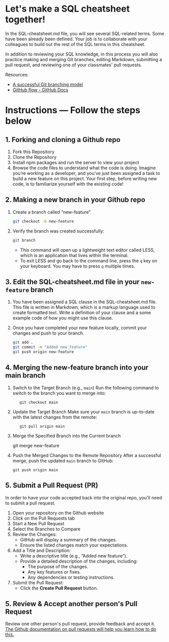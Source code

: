 # Let's make a SQL cheatsheet together! 

In the SQL-cheatsheet.md file, you will see several SQL-related terms. Some have been already been defined. Your job is to collaborate with your colleagues to build out the rest of the SQL terms in this cheatsheet. 

In addition to reviewing your SQL knowledge, in this process you will also practice making and merging Git branches, editing Markdown, submitting a pull request, and reviewing one of your classmates' pull requests. 

Resources:
- [A successful Git branching model](https://nvie.com/posts/a-successful-git-branching-model/)
- [GitHub flow - GitHub Docs](https://docs.github.com/en/get-started/using-github/github-flow)

# Instructions — Follow the steps below 

## 1. Forking and cloning a Github repo

1. Fork this Repository
2. Clone the Repository
3. Install npm packages and run the server to view your project
4. Browse the code files to understand what the code is doing. Imagine you’re working as a developer, and you’ve just been assigned a task to build a new feature on this project. Your first step, before writing new code, is to familiarize yourself with the existing code!

## 2. Making a new branch in your Github repo

1. Create a branch called “new-feature”
    
    ```bash
    git checkout -b new-feature
    ```
    
2. Verify the branch was created successfully:
    
    ```bash
    git branch
    ```
    
    - This command will open up a lightweight text editor called LESS, which is an application that lives within the terminal.
    - To exit LESS and go back to the command line, press the `q` key on your keyboard. You may have to press `q` multiple times.
    

## 3. Edit the SQL-cheatsheet.md file in your `new-feature` branch

1. You have been assigned a SQL clause in the SQL-cheatsheet.md file. This file is written in Markdown, which is a markup language used to create formatted text. Write a definition of your clause and a some example code of how you might use this clause. 

1. Once you have completed your new feature locally, commit your changes and push to your branch.
    
    ```bash
    git add .
    git commit -m "Added new feature"
    git push origin new-feature
    ```

## 4. Merging the new-feature branch into your main branch


1. Switch to the Target Branch (e.g., `main`)
      Run the following command to switch to the branch you want to merge into:
      
          
          git checkout main
          

2. Update the Target Branch
      Make sure your `main` branch is up-to-date with the latest changes from the remote:
          
          git pull origin main

3. Merge the Specified Branch into the Current branch
      
      git merge new-feature
      

4. Push the Merged Changes to the Remote Repository
      After a successful merge, push the updated `main` branch to GitHub:
      
      ```
      git push origin main
      ```

## 5. Submit a Pull Request (PR)
In order to have your code accepted back into the original repo, you'll need to submit a pull request. 

1. Open your repository on the Github website
2. Click on the Pull Requests tab
3. Start a New Pull Request
5. Select the Branches to Compare
6. Review the Changes:
    - GitHub will display a summary of the changes.
    - Ensure the listed changes match your expectations.
7. Add a Title and Description:
    - Write a descriptive title (e.g., “Added new feature”).
    - Provide a detailed description of the changes, including:
        - The purpose of the changes.
        - Any key features or fixes.
        - Any dependencies or testing instructions.
8. Submit the Pull Request:
    - Click the **Create Pull Request** button.
  
## 5. Review & Accept another person's Pull Request

Review one other person's pull request, provide feedback and accept it. 
[The Github documentation on pull requests will help you learn how to do this.](https://docs.github.com/en/pull-requests/collaborating-with-pull-requests/reviewing-changes-in-pull-requests/approving-a-pull-request-with-required-reviews)
